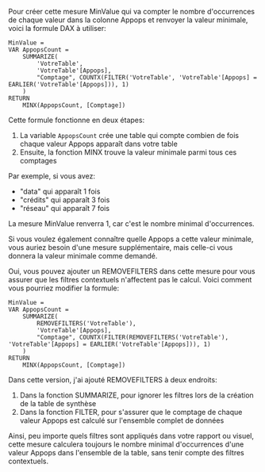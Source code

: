 Pour créer cette mesure MinValue qui va compter le nombre d'occurrences de chaque valeur dans la colonne Appops et renvoyer la valeur minimale, voici la formule DAX à utiliser:

```
MinValue = 
VAR AppopsCount = 
    SUMMARIZE(
        'VotreTable',
        'VotreTable'[Appops],
        "Comptage", COUNTX(FILTER('VotreTable', 'VotreTable'[Appops] = EARLIER('VotreTable'[Appops])), 1)
    )
RETURN
    MINX(AppopsCount, [Comptage])
```

Cette formule fonctionne en deux étapes:

1. La variable `AppopsCount` crée une table qui compte combien de fois chaque valeur Appops apparaît dans votre table
2. Ensuite, la fonction MINX trouve la valeur minimale parmi tous ces comptages

Par exemple, si vous avez:
- "data" qui apparaît 1 fois
- "crédits" qui apparaît 3 fois
- "réseau" qui apparaît 7 fois

La mesure MinValue renverra 1, car c'est le nombre minimal d'occurrences.

Si vous voulez également connaître quelle Appops a cette valeur minimale, vous auriez besoin d'une mesure supplémentaire, mais celle-ci vous donnera la valeur minimale comme demandé.



Oui, vous pouvez ajouter un REMOVEFILTERS dans cette mesure pour vous assurer que les filtres contextuels n'affectent pas le calcul. Voici comment vous pourriez modifier la formule:

```
MinValue = 
VAR AppopsCount = 
    SUMMARIZE(
        REMOVEFILTERS('VotreTable'),
        'VotreTable'[Appops],
        "Comptage", COUNTX(FILTER(REMOVEFILTERS('VotreTable'), 'VotreTable'[Appops] = EARLIER('VotreTable'[Appops])), 1)
    )
RETURN
    MINX(AppopsCount, [Comptage])
```

Dans cette version, j'ai ajouté REMOVEFILTERS à deux endroits:
1. Dans la fonction SUMMARIZE, pour ignorer les filtres lors de la création de la table de synthèse
2. Dans la fonction FILTER, pour s'assurer que le comptage de chaque valeur Appops est calculé sur l'ensemble complet de données

Ainsi, peu importe quels filtres sont appliqués dans votre rapport ou visuel, cette mesure calculera toujours le nombre minimal d'occurrences d'une valeur Appops dans l'ensemble de la table, sans tenir compte des filtres contextuels.



